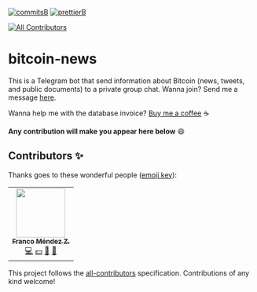[![commitsB]][commitsL] [![prettierB]][prettierL]
<!-- ALL-CONTRIBUTORS-BADGE:START - Do not remove or modify this section -->
[![All Contributors](https://img.shields.io/badge/all_contributors-1-orange.svg?style=flat-square)](#contributors-)
<!-- ALL-CONTRIBUTORS-BADGE:END -->

# bitcoin-news

This is a Telegram bot that send information about Bitcoin (news, tweets, and public documents) to a private group chat. Wanna join? Send me a message [here](https://t.me/fnmendez).

Wanna help me with the database invoice? [Buy me a coffee](https://www.buymeacoffee.com/francomendez) :coffee:

**Any contribution will make you appear here below** :smile:

<!-- Badges -->

[commitsB]:https://img.shields.io/badge/commits-conventional%20-blue.svg
[commitsL]:https://conventionalcommits.org

[prettierB]:https://img.shields.io/badge/code_style-prettier-ff69b4.svg?style=flat-square
[prettierL]:https://github.com/prettier/prettier

## Contributors ✨

Thanks goes to these wonderful people ([emoji key](https://allcontributors.org/docs/en/emoji-key)):

<!-- ALL-CONTRIBUTORS-LIST:START - Do not remove or modify this section -->
<!-- prettier-ignore-start -->
<!-- markdownlint-disable -->
<table>
  <tr>
    <td align="center"><a href="https://github.com/fnmendez"><img src="https://avatars.githubusercontent.com/u/20799436?v=4?s=100" width="100px;" alt=""/><br /><sub><b>Franco Méndez Z.</b></sub></a><br /><a href="https://github.com/fnmendez/bitcoin-news/commits?author=fnmendez" title="Code">💻</a> <a href="#financial-fnmendez" title="Financial">💵</a> <a href="#ideas-fnmendez" title="Ideas, Planning, & Feedback">🤔</a> <a href="https://github.com/fnmendez/bitcoin-news/pulls?q=is%3Apr+reviewed-by%3Afnmendez" title="Reviewed Pull Requests">👀</a></td>
  </tr>
</table>

<!-- markdownlint-restore -->
<!-- prettier-ignore-end -->

<!-- ALL-CONTRIBUTORS-LIST:END -->

This project follows the [all-contributors](https://github.com/all-contributors/all-contributors) specification. Contributions of any kind welcome!